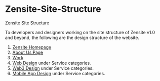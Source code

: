 # Zensite-Site-Structure
Zensite Site Structure

To developers and designers working on the site structure of Zensite v1.0 and beyond, the following are the design structure of the website.

1. [Zensite Homepage](https://zensite.co )
2. [About Us Page](https://zensite.co/about)
3. [Work](https://zensite.co/work)
4. [Web Design](https://zensite.co/web-design) under Service categories.
5. [Web3 Design](https://zensite.co/web3-blockchain-development-agency) under Service categories.
6. [Mobile App Design](https://zensite.co/mobile-app-design) under Service categories.

